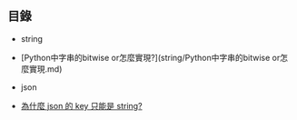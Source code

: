 ## 目錄

* string
 * [Python中字串的bitwise or怎麼實現?](string/Python中字串的bitwise or怎麼實現.md)

* json
 * [為什麼 json 的 key 只能是 string?](json/為什麼json的key只能是string.md)
